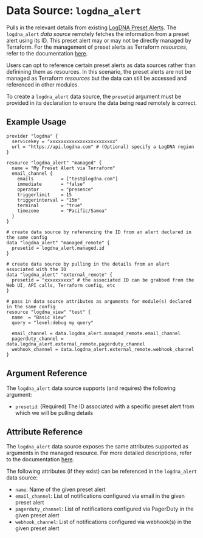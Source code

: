 # Data Source: `logdna_alert`

Pulls in the relevant details from existing [LogDNA Preset Alerts](https://docs.logdna.com/docs/alerts). The `logdna_alert` _data source_ remotely fetches the information from a preset alert using its ID. This preset alert may or may not be directly managed by Terraform. For the management of preset alerts as Terraform _resources_, refer to the documentation [here](../resources/logdna_alert.md).

Users can opt to reference certain preset alerts as data sources rather than definining them as resources. In this scenario, the preset alerts are not be managed as Terraform _resources_ but the data can still be accessed and referenced in other modules.

To create a `logdna_alert` data source, the `presetid` argument must be provided in its declaration to ensure the data being read remotely is correct.

## Example Usage

```hcl
provider "logdna" {
  servicekey = "xxxxxxxxxxxxxxxxxxxxxxxx"
  url = "https://api.logdna.com" # (Optional) specify a LogDNA region
}

resource "logdna_alert" "managed" {
  name = "My Preset Alert via Terraform"
  email_channel {
    emails          = ["test@logdna.com"]
    immediate       = "false"
    operator        = "presence"
    triggerlimit    = 15
    triggerinterval = "15m"
    terminal        = "true"
    timezone        = "Pacific/Samoa"
  }
}

# create data source by referencing the ID from an alert declared in the same config
data "logdna_alert" "managed_remote" {
  presetid = logdna_alert.managed.id
}

# create data source by pulling in the details from an alert associated with the ID
data "logdna_alert" "external_remote" {
  presetid = "xxxxxxxxxx" # the associated ID can be grabbed from the Web UI, API calls, Terraform config, etc
}

# pass in data source attributes as arguments for module(s) declared in the same config
resource "logdna_view" "test" {
  name  = "Basic View"
  query = "level:debug my query"

  email_channel = data.logdna_alert.managed_remote.email_channel
  pagerduty_channel = data.logdna_alert.external_remote.pagerduty_channel
  webhook_channel = data.logdna_alert.external_remote.webhook_channel
}
```

## Argument Reference

The `logdna_alert` data source supports (and requires) the following argument:

- `presetid`: (Required) The ID associated with a specific preset alert from which we will be pulling details

## Attribute Reference

The `logdna_alert` data source exposes the same attributes supported as arguments in the managed resource. For more detailed descriptions, refer to the documentation [here](../resources/logdna_alert.md#Argument+Reference).

The following attributes (if they exist) can be referenced in the `logdna_alert` data source:

- `name`: Name of the given preset alert
- `email_channel`: List of notifications configured via email in the given preset alert
- `pagerduty_channel`: List of notifications configured via PagerDuty in the given preset alert
- `webhook_channel`: List of notifications configured via webhook(s) in the given preset alert